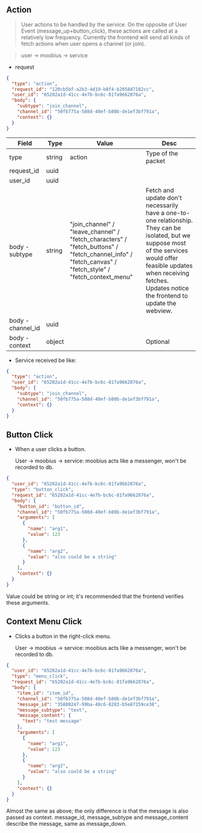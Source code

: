 ## Action

> User actions to be handled by the service. On the opposite of User Event (message_up+button_click), these actions are called at a relatively low frequency. Currently the frontend will send all kinds of fetch actions when user opens a channel (or join).

> user -> moobius -> service

- request

```json
{
  "type": "action",
  "request_id": "120cb5bf-a2b3-4d19-b8f4-b2058d7182cc",
  "user_id": "65202a1d-41cc-4e7b-bc6c-81fa9662076a",
  "body": {
    "subtype": "join_channel",
    "channel_id": "50fb775a-508d-40ef-b80b-de1ef3bf791a",
    "context": {}
  }
}
```

| Field             | Type   | Value                                                                                                                                                  | Desc                                                                                                                                                                                                                                 |
| ----------------- | ------ | ------------------------------------------------------------------------------------------------------------------------------------------------------ | ------------------------------------------------------------------------------------------------------------------------------------------------------------------------------------------------------------------------------------ |
| type              | string | action                                                                                                                                                 | Type of the packet                                                                                                                                                                                                                   |
| request_id        | uuid   |                                                                                                                                                        |                                                                                                                                                                                                                                      |
| user_id           | uuid   |                                                                                                                                                        |
| body - subtype    | string | "join_channel" / "leave_channel" / "fetch_characters" / "fetch_buttons" / "fetch_channel_info" / "fetch_canvas" / "fetch_style" / "fetch_context_menu" | Fetch and update don't necessarily have a one-to-one relationship. They can be isolated, but we suppose most of the services would offer feasible updates when receiving fetches. Updates notice the frontend to update the webview. |
| body - channel_id | uuid   |                                                                                                                                                        |                                                                                                                                                                                                                                      |
| body - context    | object |                                                                                                                                                        | Optional                                                                                                                                                                                                                             |

- Service received be like:

```json
{
  "type": "action",
  "user_id": "65202a1d-41cc-4e7b-bc6c-81fa9662076a",
  "body": {
    "subtype": "join_channel",
    "channel_id": "50fb775a-508d-40ef-b80b-de1ef3bf791a",
    "context": {}
  }
}
```

## Button Click

- When a user clicks a button.

  User -> moobius -> service: moobius acts like a messenger, won't be recorded to db.

```json
{
  "user_id": "65202a1d-41cc-4e7b-bc6c-81fa9662076a",
  "type": "button_click",
  "request_id": "65202a1d-41cc-4e7b-bc6c-81fa9662076a",
  "body": {
    "button_id": "button_id",
    "channel_id": "50fb775a-508d-40ef-b80b-de1ef3bf791a",
    "arguments": [
      {
        "name": "arg1",
        "value": 123
      },
      {
        "name": "arg2",
        "value": "also could be a string"
      }
    ],
    "context": {}
  }
}
```

Value could be string or int; it's recommended that the frontend verifies these arguments.

## Context Menu Click

- Clicks a button in the right-click menu.

  User -> moobius -> service: moobius acts like a messenger, won't be recorded to db.

```json
{
  "user_id": "65202a1d-41cc-4e7b-bc6c-81fa9662076a",
  "type": "menu_click",
  "request_id": "65202a1d-41cc-4e7b-bc6c-81fa9662076a",
  "body": {
    "item_id": "item_id",
    "channel_id": "50fb775a-508d-40ef-b80b-de1ef3bf791a",
    "message_id": "35880247-99ba-48c6-8283-b5e87159ce38",
    "message_subtype": "text",
    "message_content": {
      "text": "test message"
    },
    "arguments": [
      {
        "name": "arg1",
        "value": 123
      },
      {
        "name": "arg2",
        "value": "also could be a string"
      }
    ],
    "context": {}
  }
}
```

Almost the same as above; the only difference is that the message is also passed as context. message_id, message_subtype and message_content describe the message, same as message_down.
